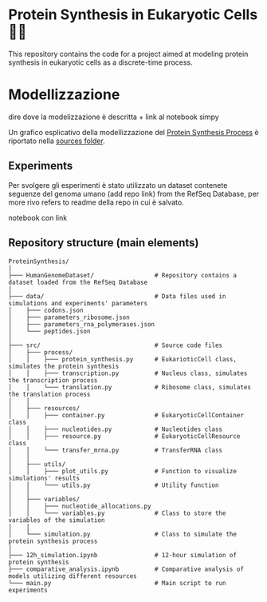 # Protein Synthesis in Eukaryotic Cells 🧬🧫
This repository contains the code for a project aimed at modeling protein synthesis in eukaryotic cells as a discrete-time process.

# Modellizzazione 
dire dove la modelizzazione è descritta + link al notebook
simpy

Un grafico esplicativo della modellizzazione del [Protein Synthesis Process](sources/ProteinSynthesisProcess.png) è riportato nella [sources folder](sources/).

## Experiments
Per svolgere gli esperimenti è stato utilizzato un dataset contenete seguenze del genoma umano (add repo link) from the RefSeq Database, per more rivo refers to readme della repo in cui è salvato.

notebook con link

## Repository structure (main elements)
```
ProteinSynthesis/
│
├─── HumanGenomeDataset/                 # Repository contains a dataset loaded from the RefSeq Database
│
├─── data/                               # Data files used in simulations and experiments' parameters
│    ├─── codons.json
│    ├─── parameters_ribosome.json
│    ├─── parameters_rna_polymerases.json
│    └─── peptides.json
│
├─── src/                                # Source code files
│    ├─── process/
│    │    ├─── protein_synthesis.py      # EukarioticCell class, simulates the protein synthesis
│    │    ├─── transcription.py          # Nucleus class, simulates the transcription process
│    │    └─── translation.py            # Ribosome class, simulates the translation process
│    │
│    ├─── resources/
│    │    ├─── container.py              # EukaryoticCellContainer class
│    │    ├─── nucleotides.py            # Nucleotides class
│    │    ├─── resource.py               # EukaryoticCellResource class
│    │    └─── transfer_mrna.py          # TransferRNA class
│    │
│    ├─── utils/
│    │    ├─── plot_utils.py             # Function to visualize simulations' results
│    │    └─── utils.py                  # Utility function
│    │
│    ├─── variables/
│    │    ├─── nucleotide_allocations.py
│    │    └─── variables.py              # Class to store the variables of the simulation
│    │
│    └─── simulation.py                  # Class to simulate the protein synthesis process
│
├─── 12h_simulation.ipynb                # 12-hour simulation of protein synthesis
├─── comparative_analysis.ipynb          # Comparative analysis of models utilizing different resources
└─── main.py                             # Main script to run experiments
```